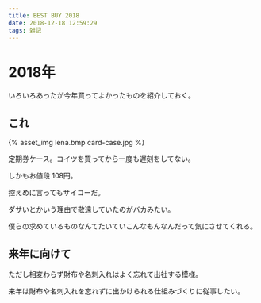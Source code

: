 ```yaml
---
title: BEST BUY 2018
date: 2018-12-18 12:59:29
tags: 雑記
---
```



# 2018年

いろいろあったが今年買ってよかったものを紹介しておく。

<!-- more -->

## これ

{% asset_img lena.bmp card-case.jpg %}

定期券ケース。コイツを買ってから一度も遅刻をしてない。

しかもお値段 108円。

控えめに言ってもサイコーだ。

ダサいとかいう理由で敬遠していたのがバカみたい。

僕らの求めているものなんてたいていこんなもんなんだって気にさせてくれる。

## 来年に向けて

ただし相変わらず財布や名刺入れはよく忘れて出社する模様。

来年は財布や名刺入れを忘れずに出かけられる仕組みづくりに従事したい。